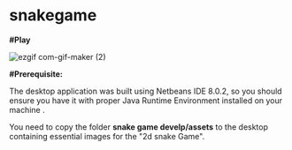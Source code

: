 # snakegame

**#Play**

![ezgif com-gif-maker (2)](https://user-images.githubusercontent.com/68156061/110362434-460a5080-8067-11eb-8c0d-8631ec51f4e0.gif)

**#Prerequisite:**

The desktop application was built using Netbeans IDE 8.0.2, so you should ensure you have it with proper Java Runtime Environment installed on your machine .

You need to copy the folder **snake game develp/assets** to the desktop containing essential images for the "2d snake Game".




